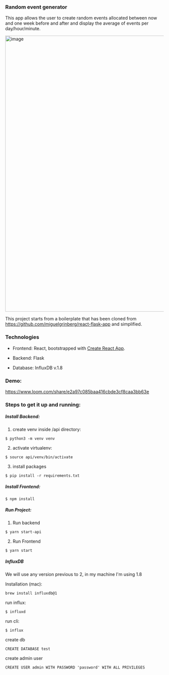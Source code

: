 ### Random event generator

This app allows the user to create random events allocated between now and one week before and after and display the average of events per day/hour/minute.

<img width="878" alt="image" src="https://user-images.githubusercontent.com/17145410/212391496-318e1339-e85b-4b0f-8ccb-b2b181bde728.png">


This project starts from a boilerplate that has been cloned from https://github.com/miguelgrinberg/react-flask-app and simplified.

### Technologies 

- Frontend: React, bootstrapped with [Create React App](https://github.com/facebook/create-react-app).

- Backend: Flask

- Database: InfluxDB v.1.8

### Demo: 
https://www.loom.com/share/e2a97c085baa416cbde3cf8caa3bb63e


### Steps to get it up and running:


##### Install Backend:

1. create venv inside /api directory:
```
$ python3 -m venv venv
```

2. activate virtualenv: 
```
$ source api/venv/bin/activate
```

3. install packages
```
$ pip install -r requirements.txt
```

##### Install Frontend:

```
$ npm install
```


##### Run Project:

1. Run backend
```
$ yarn start-api
```

2. Run Frontend

```
$ yarn start
```

##### InfluxDB
We will use any version previous to 2, in my machine I'm using 1.8

Installation (mac):
```
brew install influxdb@1
```

run influx:
```
$ influxd 
```

run cli:
```
$ influx
```

create db

```
CREATE DATABASE test
```

create admin user

```
CREATE USER admin WITH PASSWORD 'password' WITH ALL PRIVILEGES
```

